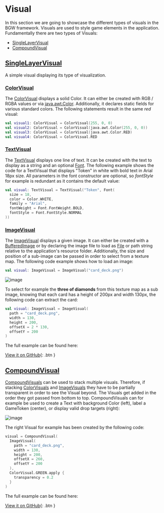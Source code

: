 [SingleLayerVisualKDoc]: ../../concepts/visual/visual.html#singlelayervisual
[ColorVisualKDoc]: ../../bgw-gui-kdoc/bgw-gui/tools.aqua.bgw.visual/-color-visual/
[ImageVisualKDoc]: ../../bgw-gui-kdoc/bgw-gui/tools.aqua.bgw.visual/-image-visual/
[TextVisualKDoc]: ../../bgw-gui-kdoc/bgw-gui/tools.aqua.bgw.visual/-text-visual/
[CompoundVisualKDoc]: ../../concepts/visual/visual.html#compoundvisual

[FontKDoc]: ../../bgw-gui-kdoc/bgw-gui/tools.aqua.bgw.util/-font/

[FileDoc]: https://docs.oracle.com/en/java/javase/11/docs/api/java.base/java/io/File.html
[ColorDoc]: https://docs.oracle.com/en/java/javase/11/docs/api/java.desktop/java/awt/Color.html
[BufferedImageDoc]: https://docs.oracle.com/en/java/javase/11/docs/api/java.desktop/java/awt/image/BufferedImage.html

# Visual

In this section we are going to showcase the different types of visuals in the BGW framework. Visuals are used to style
game elements in the application. Fundamentally there are two types of Visuals:

* [SingleLayerVisual][SingleLayerVisualKDoc]
* [CompoundVisual][CompoundVisualKDoc]

## [SingleLayerVisual][SingleLayerVisualKDoc]

A simple visual displaying its type of visualization.

### [ColorVisual][ColorVisualKDoc]

The [ColorVisual][ColorVisualKDoc] displays a solid Color. It can either be created with RGB / RGBA values or
via [java.awt.Color][ColorDoc]. Additionally,
it declares static fields for various standard colors. The following statements result in the same *red* visual:

````kotlin
val visual1: ColorVisual = ColorVisual(255, 0, 0)
val visual2: ColorVisual = ColorVisual(java.awt.Color(255, 0, 0))
val visual3: ColorVisual = ColorVisual(java.awt.Color.RED)
val visual4: ColorVisual = ColorVisual.RED
````

### [TextVisual][TextVisualKDoc]

The [TextVisual][TextVisualKDoc] displays one line of text. It can be created with the text to display as a string and an
optional [Font][FontKDoc]. The following example shows the code for a
TextVisual that displays "Token" in white with bold text in Arial 18px size. All parameters in the font constructor are
optional, so *fontStyle* for example is redundant as it contains the default value:
````kotlin
val visual: TextVisual = TextVisual("Token", Font(
  size = 18,
  color = Color.WHITE,
  family = "Arial",
  fontWeight = Font.FontWeight.BOLD,
  fontStyle = Font.FontStyle.NORMAL
))
````

### [ImageVisual][ImageVisualKDoc]

The [ImageVisual][ImageVisualKDoc] displays a given image. It can either be created with
a [BufferedImage][BufferedImageDoc] or
by declaring the image file to load
as [File][FileDoc] or path string relative to the
application's resource folder. Additionally, the size and position of a sub-image can be passed in order to select from
a texture map. The following code example shows how to load an image:

````kotlin
val visual: ImageVisual = ImageVisual("card_deck.png")
````

![image](card_deck.png)

To select for example the **three of diamonds** from this texture map as a sub image, knowing that each card has a
height of 200px and width 130px, the following code can extract the card:

````kotlin
val visual: ImageVisual = ImageVisual(
  path = "card_deck.png",
  width = 130,
  height = 200,
  offsetX = 2 * 130,
  offsetY = 200
)
````

The full example can be found here:

[View it on GitHub](https://github.com/tudo-aqua/bgw/tree/main/bgw-examples/bgw-docs-examples/src/main/kotlin/examples/concepts/visuals/VisualsExample.kt){:
.btn }

## [CompoundVisual][CompoundVisualKDoc]
[CompoundVisuals][CompoundVisualKDoc] can be used to stack multiple visuals. Therefore, if
stacking [ColorVisuals][ColorVisualKDoc]
and [ImageVisuals][ImageVisualKDoc] they have to be partially transparent
in order to see the Visual beyond. The Visuals get added in the order they got passed from bottom to top.
CompoundVisuals can for example be used to create a Text with background Color (left), label a GameToken (center), or
display valid drop targets (right):

![image](compounds.png)

The right Visual for example has been created by the following code:

````kotlin
visual = CompoundVisual(
  ImageVisual(
    path = "card_deck.png", 
    width = 130, 
    height = 200, 
    offsetX = 260, 
    offsetY = 200
  ),
  ColorVisual.GREEN.apply { 
    transparency = 0.2 
  }
)
````
The full example can be found here: 

[View it on GitHub](https://github.com/tudo-aqua/bgw/tree/main/bgw-examples/bgw-docs-examples/src/main/kotlin/examples/concepts/visuals/CompoundVisualsExample.kt){:
.btn }